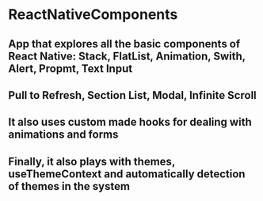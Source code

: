 # ReactNativeComponents

## App that explores all the basic components of React Native: Stack, FlatList, Animation, Swith, Alert, Propmt, Text Input

## Pull to Refresh, Section List, Modal, Infinite Scroll

## It also uses custom made hooks for dealing with animations and forms

## Finally, it also plays with themes, useThemeContext and automatically detection of themes in the system
